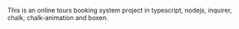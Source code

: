 This is an online tours booking system project in typescript, nodejs, inquirer, chalk, chalk-animation and boxen.
